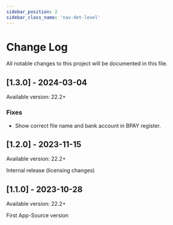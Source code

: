 ```yaml
---
sidebar_position: 2
sidebar_class_name: 'nav-det-level'
---
```


# Change Log
All notable changes to this project will be documented in this file.
 
## [1.3.0] - 2024-03-04
  
Available version: 22.2+

### Fixes
- Show correct file name and bank account in BPAY register.

## [1.2.0] - 2023-11-15
  
Available version: 22.2+

Internal release (licensing changes)

## [1.1.0] - 2023-10-28
  
Available version: 22.2+

First App-Source version
